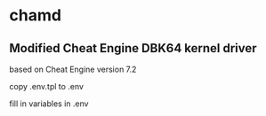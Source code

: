 # chamd

## Modified Cheat Engine DBK64 kernel driver

based on Cheat Engine version 7.2

copy .env.tpl to .env

fill in variables in .env
